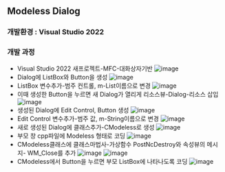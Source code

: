 ## Modeless Dialog 
### 개발환경 : Visual Studio 2022
### 개발 과정
* Visual Studio 2022 새프로젝트-MFC-대화상자기반
![image](https://github.com/gryrryfh/visual-programming/assets/50912987/3c02b400-4058-44b0-8f2a-51ba5ea0dac0)
* Dialog에 ListBox와 Button을 생성
![image](https://github.com/gryrryfh/visual-programming/assets/50912987/f91bec56-4ea9-4f54-af35-4f661b0d6a6f)
* ListBox 변수추가-범주 컨트롤, m-List이름으로 변경
![image](https://github.com/gryrryfh/visual-programming/assets/50912987/633587ea-fe90-44b8-b9f3-b44fbf136c12)
* 이때 생성한 Button을 누르면 새 Dialog가 열리게 리소스뷰-Dialog-리소스 삽입
![image](https://github.com/gryrryfh/visual-programming/assets/50912987/ed52ece1-3539-4e6a-a95a-349f025cf6bb)
* 생성된 Dialog에 Edit Control, Button 생성
![image](https://github.com/gryrryfh/visual-programming/assets/50912987/97800ad1-4dda-46d8-be58-01c0bd2c3565)
* Edit Control 변수추가-범주 값, m-String이름으로 변경
![image](https://github.com/gryrryfh/visual-programming/assets/50912987/0470c8d9-2081-4386-b527-75831cca5051)
* 새로 생성된 Dialog에 클래스추가-CModeless로 생성
![image](https://github.com/gryrryfh/visual-programming/assets/50912987/37c4e844-9f35-474d-a520-518ddb670822)
* 부모 창 cpp파일에 Modeless 형태로 코딩
![image](https://github.com/gryrryfh/visual-programming/assets/50912987/0666cc4b-2741-43a7-834c-96486ddef7c6)
* CModeless클래스에 클래스마법사-가상함수 PostNcDestroy와 속성뷰의 메시지- WM_Close를 추가
![image](https://github.com/gryrryfh/visual-programming/assets/50912987/ff1f579b-dbaf-4967-90f5-82f0a6bd1e1c)
![image](https://github.com/gryrryfh/visual-programming/assets/50912987/13976f66-a565-4138-9f0c-0f545ff79dce)
* CModeless에서 Button을 누르면 부모 ListBox에 나타나도록 코딩
![image](https://github.com/gryrryfh/visual-programming/assets/50912987/4649e158-54c3-4ab1-8faf-ce30a42cef35)
